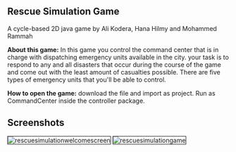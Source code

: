 <h2>Rescue Simulation Game</h2>
A cycle-based 2D java game by Ali Kodera, Hana Hilmy and Mohammed Rammah

<p>

<b>About this game:</b> In this game you control the command center that is in charge with dispatching emergency units available in the city. your task is to respond to any and all disasters that occur during the course of the game and come out with the least amount of casualties possible. There are five types of emergency units that you'll be able to control. 

<b>How to open the game:</b> download the file and import as project. Run as CommandCenter inside the controller package. 
	
  <h2>Screenshots</h2>
 <img src="https://i.ibb.co/7QX09bn/rescuesimulationwelcomescreen.png" alt="rescuesimulationwelcomescreen" border="1"> <img src="https://i.ibb.co/6J1nNkx/rescuesimulationgame.png" alt="rescuesimulationgame" border="1">
